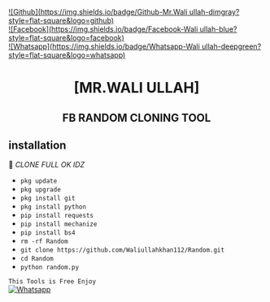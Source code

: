 <b></b> </br> <br>[![Github](https://img.shields.io/badge/Github-Mr.Wali ullah-dimgray?style=flat-square&logo=github)](https://github.com/Waliullahkhan112)<br> [![Facebook](https://img.shields.io/badge/Facebook-Wali ullah-blue?style=flat-square&logo=facebook)](https://www.facebook.com/fatherofMarkzuckerberglotay)<br> [![Whatsapp](https://img.shields.io/badge/Whatsapp-Wali ullah-deepgreen?style=flat-square&logo=whatsapp)](https://wa.me/+923265792024)



<h1 align="center"> [MR.WALI ULLAH]</h1>

<h2 align="center">  FB RANDOM CLONING TOOL </h2>


## <b>installation</b>

🔰 _CLONE FULL OK IDZ_


- `pkg update`
- `pkg upgrade`
- `pkg install git`
- `pkg install python`
- `pip install requests`
- `pip install mechanize`
- `pip install bs4`
- `rm -rf Random`
- `git clone https://github.com/Waliullahkhan112/Random.git`
- `cd Random`
- `python random.py`
     

 ```This Tools is Free Enjoy```</br>
 [![Whatsapp](https://img.shields.io/badge/Whatsapp-Waliullahkhan112-deepgreen?style=flat-square&logo=whatsapp)](https://wa.me/+923265792024)
